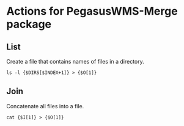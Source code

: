 # Actions for PegasusWMS-Merge package

## List

Create a file that contains names of files in a directory.

```
ls -l {$DIRS[$INDEX+1]} > {$O[1]}
```

## Join

Concatenate all files into a file.

```
cat {$I[1]} > {$O[1]}
```
